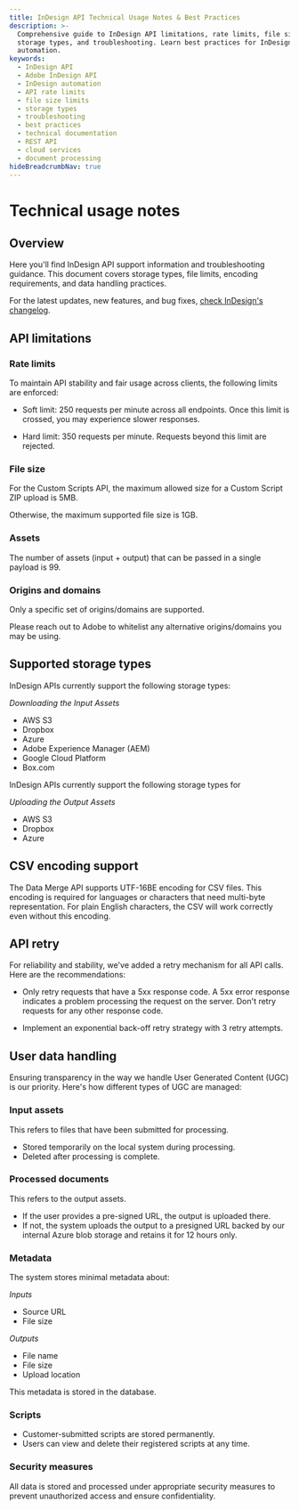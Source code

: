```yaml
---
title: InDesign API Technical Usage Notes & Best Practices
description: >-
  Comprehensive guide to InDesign API limitations, rate limits, file sizes,
  storage types, and troubleshooting. Learn best practices for InDesign
  automation.
keywords:
  - InDesign API
  - Adobe InDesign API
  - InDesign automation
  - API rate limits
  - file size limits
  - storage types
  - troubleshooting
  - best practices
  - technical documentation
  - REST API
  - cloud services
  - document processing
hideBreadcrumbNav: true
---
```


# Technical usage notes

## Overview

Here you'll find InDesign API support information and troubleshooting guidance. This document covers storage types, file limits, encoding requirements, and data handling practices.

For the latest updates, new features, and bug fixes, [check InDesign's changelog][1].

## API limitations

### Rate limits

To maintain API stability and fair usage across clients, the following limits are enforced:

* Soft limit: 250 requests per minute across all endpoints. Once this limit is crossed, you may experience slower responses.

* Hard limit: 350 requests per minute. Requests beyond this limit are rejected.

### File size

For the Custom Scripts API, the maximum allowed size for a Custom Script ZIP upload is 5MB.

Otherwise, the maximum supported file size is 1GB.

### Assets

The number of assets (input + output) that can be passed in a single payload is 99.

### Origins and domains

Only a specific set of origins/domains are supported.

Please reach out to Adobe to whitelist any alternative origins/domains you may be using.

## Supported storage types

InDesign APIs currently support the following storage types:

*Downloading the Input Assets*

* AWS S3
* Dropbox
* Azure
* Adobe Experience Manager (AEM)
* Google Cloud Platform
* Box.com

InDesign APIs currently support the following storage types for

*Uploading the Output Assets*

* AWS S3
* Dropbox
* Azure

## CSV encoding support

The Data Merge API supports UTF-16BE encoding for CSV files. This encoding is required for languages or characters that need multi-byte representation. For plain English characters, the CSV will work correctly even without this encoding.

## API retry

For reliability and stability, we've added a retry mechanism for all API calls. Here are the recommendations:

* Only retry requests that have a 5xx response code. A 5xx error response indicates a problem processing the request on the server. Don't retry requests for any other response code.

* Implement an exponential back-off retry strategy with 3 retry attempts.

## User data handling

Ensuring transparency in the way we handle User Generated Content (UGC) is our priority. Here's how different types of UGC are managed:

### Input assets

This refers to files that have been submitted for processing.

* Stored temporarily on the local system during processing.
* Deleted after processing is complete.

### Processed documents

This refers to the output assets.

* If the user provides a pre-signed URL, the output is uploaded there.
* If not, the system uploads the output to a presigned URL backed by our internal Azure blob storage and retains it for 12 hours only.

### Metadata

The system stores minimal metadata about:

*Inputs*

* Source URL
* File size

*Outputs*

* File name
* File size
* Upload location

This metadata is stored in the database.

### Scripts

* Customer-submitted scripts are stored permanently.
* Users can view and delete their registered scripts at any time.

### Security measures

All data is stored and processed under appropriate security measures to prevent unauthorized access and ensure confidentiality.

<!-- Links -->
[1]: ../../changelog/index.md
